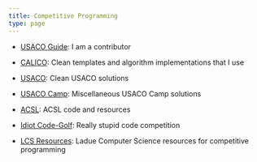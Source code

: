 ```yaml
---
title: Competitive Programming
type: page
---
```



- [USACO Guide](https://github.com/cpinitiative/usaco-guide): I am a contributor

- [CALICO](https://github.com/LadueCS/CALICO): Clean templates and algorithm implementations that I use

- [USACO](https://git.exozy.me/Ta180m/USACO): Clean USACO solutions

- [USACO Camp](https://git.exozy.me/Ta180m/USACO-Camp): Miscellaneous USACO Camp solutions

- [ACSL](https://git.exozy.me/Ta180m/ACSL): ACSL code and resources

- [Idiot Code-Golf](https://git.exozy.me/Ta180m/Idiot-Code-Golf): Really stupid code competition

- [LCS Resources](https://github.com/LadueCS/Presentations/tree/main/Competitive%20Programming): Ladue Computer Science resources for competitive programming
